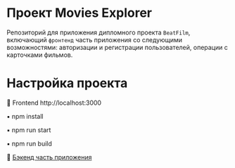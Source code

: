 # Проект Movies Explorer
Репозиторий для приложения дипломного проекта `BeatFilm`, включающий `фронтенд` часть приложения со следующими возможностями: авторизации и регистрации пользователей, операции с карточками фильмов.

# Настройка проекта
📂 Frontend http://localhost:3000

▪️ npm install

▪️ npm run start

▪️ npm run build

🔗 [Бэкенд часть приложения](https://github.com/vasilkovai/movies-explorer-api)

